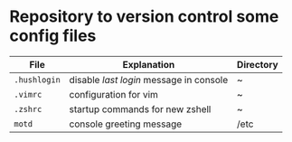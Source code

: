 # Repository to version control some config files
File|Explanation|Directory
---|---|---
`.hushlogin`|disable *last login* message in console|~
`.vimrc`|configuration for vim|~
`.zshrc`|startup commands for new zshell|~
`motd`|console greeting message|/etc

